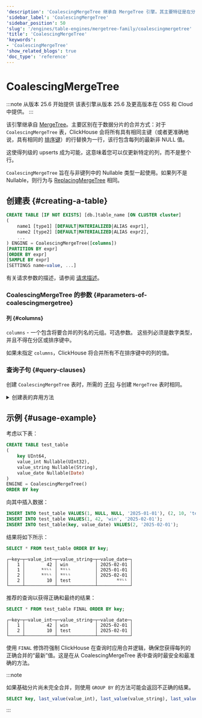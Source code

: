 ```yaml
---
'description': 'CoalescingMergeTree 继承自 MergeTree 引擎。其主要特征是在分区合并期间自动存储每个列的最后非空值。'
'sidebar_label': 'CoalescingMergeTree'
'sidebar_position': 50
'slug': '/engines/table-engines/mergetree-family/coalescingmergetree'
'title': 'CoalescingMergeTree'
'keywords':
- 'CoalescingMergeTree'
'show_related_blogs': true
'doc_type': 'reference'
---
```



# CoalescingMergeTree

:::note 从版本 25.6 开始提供
该表引擎从版本 25.6 及更高版本在 OSS 和 Cloud 中提供。
:::

该引擎继承自 [MergeTree](/engines/table-engines/mergetree-family/mergetree)。主要区别在于数据分片的合并方式：对于 `CoalescingMergeTree` 表，ClickHouse 会将所有具有相同主键（或者更准确地说，具有相同的 [排序键](../../../engines/table-engines/mergetree-family/mergetree.md)）的行替换为一行，该行包含每列的最新非 NULL 值。

这使得列级的 upserts 成为可能，这意味着您可以仅更新特定的列，而不是整个行。

`CoalescingMergeTree` 旨在与非键列中的 Nullable 类型一起使用。如果列不是 Nullable，则行为与 [ReplacingMergeTree](/engines/table-engines/mergetree-family/replacingmergetree) 相同。

## 创建表 {#creating-a-table}

```sql
CREATE TABLE [IF NOT EXISTS] [db.]table_name [ON CLUSTER cluster]
(
    name1 [type1] [DEFAULT|MATERIALIZED|ALIAS expr1],
    name2 [type2] [DEFAULT|MATERIALIZED|ALIAS expr2],
    ...
) ENGINE = CoalescingMergeTree([columns])
[PARTITION BY expr]
[ORDER BY expr]
[SAMPLE BY expr]
[SETTINGS name=value, ...]
```

有关请求参数的描述，请参阅 [请求描述](../../../sql-reference/statements/create/table.md)。

### CoalescingMergeTree 的参数 {#parameters-of-coalescingmergetree}

#### 列 {#columns}

`columns` - 一个包含将要合并的列名的元组。可选参数。
    这些列必须是数字类型，并且不得在分区或排序键中。

 如果未指定 `columns`，ClickHouse 将合并所有不在排序键中的列的值。

### 查询子句 {#query-clauses}

创建 `CoalescingMergeTree` 表时，所需的 [子句](../../../engines/table-engines/mergetree-family/mergetree.md) 与创建 `MergeTree` 表时相同。

<details markdown="1">

<summary>创建表的弃用方法</summary>

:::note
在新项目中不要使用此方法，如果可能，请将旧项目切换到上述方法。
:::

```sql
CREATE TABLE [IF NOT EXISTS] [db.]table_name [ON CLUSTER cluster]
(
    name1 [type1] [DEFAULT|MATERIALIZED|ALIAS expr1],
    name2 [type2] [DEFAULT|MATERIALIZED|ALIAS expr2],
    ...
) ENGINE [=] CoalescingMergeTree(date-column [, sampling_expression], (primary, key), index_granularity, [columns])
```

除了 `columns` 之外，所有参数的含义与 `MergeTree` 相同。

- `columns` — 一个包含将被合并的列名的元组。可选参数。有关描述，请参见上面的文字。

</details>

## 示例 {#usage-example}

考虑以下表：

```sql
CREATE TABLE test_table
(
    key UInt64,
    value_int Nullable(UInt32),
    value_string Nullable(String),
    value_date Nullable(Date)
)
ENGINE = CoalescingMergeTree()
ORDER BY key
```

向其中插入数据：

```sql
INSERT INTO test_table VALUES(1, NULL, NULL, '2025-01-01'), (2, 10, 'test', NULL);
INSERT INTO test_table VALUES(1, 42, 'win', '2025-02-01');
INSERT INTO test_table(key, value_date) VALUES(2, '2025-02-01');
```

结果将如下所示：

```sql
SELECT * FROM test_table ORDER BY key;
```

```text
┌─key─┬─value_int─┬─value_string─┬─value_date─┐
│   1 │        42 │ win          │ 2025-02-01 │
│   1 │      ᴺᵁᴸᴸ │ ᴺᵁᴸᴸ         │ 2025-01-01 │
│   2 │      ᴺᵁᴸᴸ │ ᴺᵁᴸᴸ         │ 2025-02-01 │
│   2 │        10 │ test         │       ᴺᵁᴸᴸ │
└─────┴───────────┴──────────────┴────────────┘
```

推荐的查询以获得正确和最终的结果：

```sql
SELECT * FROM test_table FINAL ORDER BY key;
```

```text
┌─key─┬─value_int─┬─value_string─┬─value_date─┐
│   1 │        42 │ win          │ 2025-02-01 │
│   2 │        10 │ test         │ 2025-02-01 │
└─────┴───────────┴──────────────┴────────────┘
```

使用 `FINAL` 修饰符强制 ClickHouse 在查询时应用合并逻辑，确保您获得每列的正确合并的“最新”值。这是在从 CoalescingMergeTree 表中查询时最安全和最准确的方法。

:::note

如果基础分片尚未完全合并，则使用 `GROUP BY` 的方法可能会返回不正确的结果。

```sql
SELECT key, last_value(value_int), last_value(value_string), last_value(value_date)  FROM test_table GROUP BY key; -- Not recommended.
```

:::

